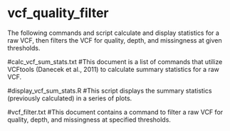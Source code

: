 # vcf_quality_filter
The following commands and script calculate and display statistics for a raw VCF, then filters the VCF for quality, depth, and missingness at given thresholds.

#calc_vcf_sum_stats.txt
#This document is a list of commands that utilize VCFtools (Danecek et al., 2011) to calculate summary statistics for a raw VCF.

#display_vcf_sum_stats.R
#This script displays the summary statistics (previously calculated) in a series of plots.

#vcf_filter.txt
#This document contains a command to filter a raw VCF for quality, depth, and missingness at specified thresholds.
